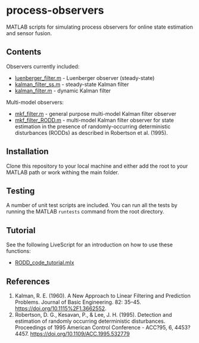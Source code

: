 # process-observers

MATLAB scripts for simulating process observers for online state estimation and sensor fusion.

## Contents

Observers currently included:
- [luenberger_filter.m](luenberger_filter.m) - Luenberger observer (steady-state)
- [kalman_filter_ss.m](kalman_filter_ss.m) - steady-state Kalman filter
- [kalman_filter.m](kalman_filter.m) - dynamic Kalman filter

Multi-model observers:
- [mkf_filter.m](mkf_filter.m) - general purpose multi-model Kalman filter observer
- [mkf_filter_RODD.m](mkf_filter_RODD.m) - multi-model Kalman filter observer for state estimation in the presence of randomly-occurring deterministic disturbances (RODDs) as described in Robertson et al. (1995).

## Installation

Clone this repository to your local machine and either add the root to your MATLAB path or work withing the main folder.

## Testing

A number of unit test scripts are included.  You can run all the tests by running the MATLAB `runtests` command from the root directory.

## Tutorial

See the following LiveScript for an introduction on how to use these functions:

- [RODD_code_tutorial.mlx](RODD_code_tutorial.mlx)

## References

1. Kalman, R. E. (1960). A New Approach to Linear Filtering and Prediction Problems. Journal of Basic Engineering. 82: 35–45. https://doi.org/10.1115%2F1.3662552.
2. Robertson, D. G., Kesavan, P., & Lee, J. H. (1995). Detection and estimation of randomly occurring deterministic disturbances. Proceedings of 1995 American Control Conference - ACC?95, 6, 4453?4457. https://doi.org/10.1109/ACC.1995.532779
